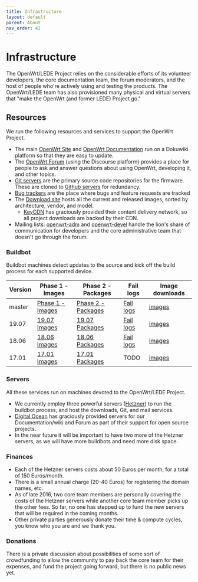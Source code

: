 ```yaml
---
title: Infrastructure
layout: default
parent: About
nav_order: 42
---
```


# Infrastructure

The OpenWrt/LEDE Project relies on the considerable efforts of its volunteer
developers, the core documentation team, the forum moderators, and the host of
people who're actively using and testing the products.  The OpenWrt/LEDE team
has also provisioned many physical and virtual servers that "make the OpenWrt
(and former LEDE) Project go."

## Resources

We run the following resources and services to support the OpenWrt Project.

-   The main [OpenWrt Site](:start) and [OpenWrt Documentation](:docs:start) run on a Dokuwiki platform so that they are easy to update.
-   The [OpenWrt Forum](https://forum.openwrt.org/) (using the Discourse platform) provides a place for people to ask and answer questions about using OpenWrt, developing it, and other topics.
-   [Git servers](https://git.openwrt.org/) are the primary source code repositories for the firmware. These are cloned to [Github servers](https://github.com/openwrt) for redundancy.
-   [Bug trackers](https://bugs.openwrt.org/) are the place where bugs and feature requests are tracked
-   The [Download site](:downloads) hosts all the current and released images, sorted by architecture, vendor, and model.
    -   [KeyCDN](https://www.keycdn.com/) has graciously provided their content delivery network, so all project downloads are backed by their CDN.
-   Mailing lists: [openwrt-adm](https://lists.openwrt.org/mailman/listinfo/openwrt-adm) and [openwrt-devel](https://lists.openwrt.org/mailman/listinfo/openwrt-devel) handle the lion's share of communication for developers and the core administrative team that doesn't go through the forum.

### Buildbot

Buildbot machines detect updates to the source and kick off the build process
for each supported device.

| Version | Phase 1 - Images                                                   | Phase 2 - Packages                                                     | Fail logs                                                           | Image downloads                                                          |
| ------- | ------------------------------------------------------------------ | ---------------------------------------------------------------------- | ------------------------------------------------------------------- | ------------------------------------------------------------------------ |
| master  | [Phase 1 - Images](https://buildbot.openwrt.org/master/images/)    | [Phase 2 - Packages](https://buildbot.openwrt.org/master/packages/)    | [Fail logs](https://downloads.openwrt.org/snapshots/faillogs/)      | [images](https://downloads.openwrt.org/snapshots/targets/)               |
| 19.07   | [19.07 Images](https://buildbot.openwrt.org/openwrt-19.07/images/) | [19.07 Packages](https://buildbot.openwrt.org/openwrt-19.07/packages/) | [Fail logs](https://downloads.openwrt.org/releases/faillogs-19.07/) | [images](https://downloads.openwrt.org/releases/19.07-SNAPSHOT/targets/) |
| 18.06   | [18.06 Images](https://buildbot.openwrt.org/openwrt-18.06/images/) | [18.06 Packages](https://buildbot.openwrt.org/openwrt-18.06/packages/) | [Fail logs](https://downloads.openwrt.org/releases/faillogs-18.06/) | [images](https://downloads.openwrt.org/releases/18.06-SNAPSHOT/targets/) |
| 17.01   | [17.01 Images](http://release-builds.openwrt.org/17.01/images/)    | [17.01 Packages](http://release-builds.openwrt.org/17.01/packages/)    | TODO                                                                | [images](https://downloads.openwrt.org/releases/17.01-SNAPSHOT/targets/) |

### Servers

All these services run on machines devoted to the OpenWrt/LEDE Project.

-   We currently employ three powerful servers ([Hetzner](https://www.hetzner.de/hosting/produkte_rootserver/ex40)) to run the buildbot process, and host the downloads, Git, and mail services.
-   [Digital Ocean](https://github.com/tessel/project/issues/169) has graciously provided servers for our Documentation/wiki and Forum as part of their support for open source projects.
-   In the near future it will be important to have two more of the Hetzner servers, as we will have more buildbots and need more disk space.

### Finances

-   Each of the Hetzner servers costs about 50 Euros per month, for a total of 150 Euros/month.
-   There is a small annual charge (20-40 Euros) for registering the domain names, etc. 
-   As of late 2016, two core team members are personally covering the costs of the Hetzner servers while another core team member picks up the other fees. So far, no one has stepped up to fund the new servers that will be required in the coming months.
-   Other private parties generously donate their time & compute cycles, you know who you are and we thank you.

### Donations

There is a private discussion about possibilities of some sort of crowdfunding
to allow the community to pay back the core team for their expenses, and fund
the project going forward, but there is no public news yet.
